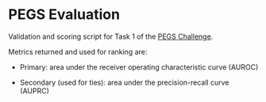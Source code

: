 # PEGS Evaluation
Validation and scoring script for Task 1 of the [PEGS Challenge](https://www.synapse.org/pegs).

Metrics returned and used for ranking are:

* Primary: area under the receiver operating characteristic curve (AUROC)

* Secondary (used for ties): area under the precision-recall curve (AUPRC)
